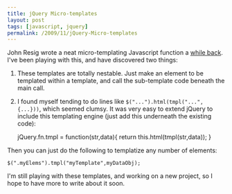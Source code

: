 ```yaml
---
title: jQuery Micro-templates
layout: post
tags: [javascript, jquery]
permalink: /2009/11/jQuery-Micro-templates
---
```


John Resig wrote a neat micro-templating Javascript function a [while back](http://ejohn.org/blog/javascript-micro-templating/). I've been playing with this, and have discovered two things:

1. These templates are totally nestable. Just make an element to be templated within a template, and call the sub-template code beneath the main call.
2. I found myself tending to do lines like `$("...").html(tmpl("...",{...}))`, which seemed clumsy. It was very easy to extend jQuery to include this templating engine (just add this underneath the existing code):

    jQuery.fn.tmpl = function(str,data){ return this.html(tmpl(str,data)); }

Then you can just do the following to templatize any number of elements:

    $(".myElems").tmpl("myTemplate",myDataObj);

I'm still playing with these templates, and working on a new project, so I hope to have more to write about it soon.
